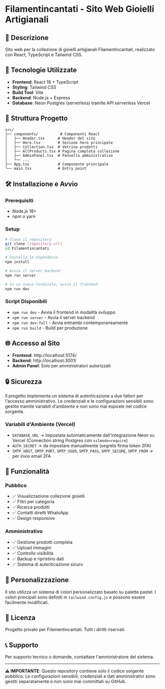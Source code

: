 # Filamentincantati - Sito Web Gioielli Artigianali

## 🎯 Descrizione

Sito web per la collezione di gioielli artigianali Filamentincantati, realizzato con React, TypeScript e Tailwind CSS.

## 🚀 Tecnologie Utilizzate

- **Frontend**: React 18 + TypeScript
- **Styling**: Tailwind CSS
- **Build Tool**: Vite
- **Backend**: Node.js + Express
- **Database**: Neon Postgres (serverless) tramite API serverless Vercel

## 📁 Struttura Progetto

```
src/
├── components/          # Componenti React
│   ├── Header.tsx      # Header del sito
│   ├── Hero.tsx        # Sezione hero principale
│   ├── Collection.tsx  # Vetrina prodotti
│   ├── AllProducts.tsx # Pagina completa collezione
│   ├── AdminPanel.tsx  # Pannello amministrativo
│   └── ...
├── App.tsx             # Componente principale
└── main.tsx            # Entry point
```

## 🛠️ Installazione e Avvio

### Prerequisiti
- Node.js 18+ 
- npm o yarn

### Setup
```bash
# Clona il repository
git clone [repository-url]
cd Filamentincantati

# Installa le dipendenze
npm install

# Avvia il server backend
npm run server

# In un nuovo terminale, avvia il frontend
npm run dev
```

### Script Disponibili
- `npm run dev` - Avvia il frontend in modalità sviluppo
- `npm run server` - Avvia il server backend
- `npm run dev:full` - Avvia entrambi contemporaneamente
- `npm run build` - Build per produzione

## 🌐 Accesso al Sito

- **Frontend**: http://localhost:5174/
- **Backend**: http://localhost:3001/
- **Admin Panel**: Solo per amministratori autorizzati

## 🔒 Sicurezza

Il progetto implementa un sistema di autenticazione a due fattori per l'accesso amministrativo. Le credenziali e le configurazioni sensibili sono gestite tramite variabili d'ambiente e non sono mai esposte nel codice sorgente.

### Variabili d'Ambiente (Vercel)
- `DATABASE_URL` → impostata automaticamente dall'integrazione Neon su Vercel (Connection string Postgres con `sslmode=require`)
- `AUTH_SECRET` → da impostare manualmente (segreto firma token 2FA)
- `SMTP_HOST`, `SMTP_PORT`, `SMTP_USER`, `SMTP_PASS`, `SMTP_SECURE`, `SMTP_FROM` → per invio email 2FA

## 📱 Funzionalità

### Pubblico
- ✅ Visualizzazione collezione gioielli
- ✅ Filtri per categoria
- ✅ Ricerca prodotti
- ✅ Contatti diretti WhatsApp
- ✅ Design responsive

### Amministrativo
- ✅ Gestione prodotti completa
- ✅ Upload immagini
- ✅ Controllo visibilità
- ✅ Backup e ripristino dati
- ✅ Sistema di autenticazione sicuro

## 🎨 Personalizzazione

Il sito utilizza un sistema di colori personalizzato basato su palette pastel. I colori principali sono definiti in `tailwind.config.js` e possono essere facilmente modificati.

## 📄 Licenza

Progetto privato per Filamentincantati. Tutti i diritti riservati.

## 📞 Supporto

Per supporto tecnico o domande, contattare l'amministratore del sistema.

---

**⚠️ IMPORTANTE**: Questo repository contiene solo il codice sorgente pubblico. Le configurazioni sensibili, credenziali e dati amministrativi sono gestiti separatamente e non sono mai committati su GitHub.
